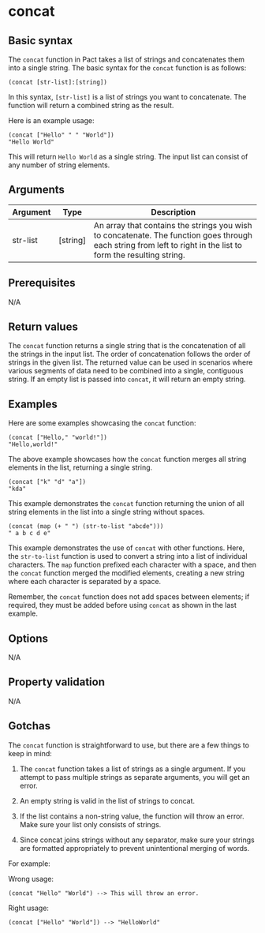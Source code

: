 # concat

## Basic syntax

The `concat` function in Pact takes a list of strings and concatenates them into a single string. The basic syntax for the `concat` function is as follows:

```pact
(concat [str-list]:[string])
```

In this syntax, `[str-list]` is a list of strings you want to concatenate. The function will return a combined string as the result.

Here is an example usage:

```pact
(concat ["Hello" " " "World"])
"Hello World"
```

This will return `Hello World` as a single string. The input list can consist of any number of string elements.


## Arguments

| Argument | Type | Description |
| --- | --- | --- |
| str-list | [string] |  An array that contains the strings you wish to concatenate. The function goes through each string from left to right in the list to form the resulting string. |


## Prerequisites

N/A

## Return values

The `concat` function returns a single string that is the concatenation of all the strings in the input list. The order of concatenation follows the order of strings in the given list. The returned value can be used in scenarios where various segments of data need to be combined into a single, contiguous string. If an empty list is passed into `concat`, it will return an empty string.

## Examples

Here are some examples showcasing the `concat` function:

```pact
(concat ["Hello," "world!"])
"Hello,world!"
```

The above example showcases how the `concat` function merges all string elements in the list, returning a single string.

```pact
(concat ["k" "d" "a"])
"kda"
```

This example demonstrates the `concat` function returning the union of all string elements in the list into a single string without spaces.

```pact
(concat (map (+ " ") (str-to-list "abcde")))
" a b c d e"
```

This example demonstrates the use of `concat` with other functions. Here, the `str-to-list` function is used to convert a string into a list of individual characters. The `map` function prefixed each character with a space, and then the `concat` function merged the modified elements, creating a new string where each character is separated by a space.

Remember, the `concat` function does not add spaces between elements; if required, they must be added before using `concat` as shown in the last example.

## Options

N/A

## Property validation

N/A

## Gotchas

The `concat` function is straightforward to use, but there are a few things to keep in mind:

1. The `concat` function takes a list of strings as a single argument. If you attempt to pass multiple strings as separate arguments, you will get an error.

2. An empty string is valid in the list of strings to concat. 

3. If the list contains a non-string value, the function will throw an error. Make sure your list only consists of strings.

4. Since concat joins strings without any separator, make sure your strings are formatted appropriately to prevent unintentional merging of words.

For example:

Wrong usage:
```pact
(concat "Hello" "World") --> This will throw an error.
```

Right usage:
```pact
(concat ["Hello" "World"]) --> "HelloWorld"
```

